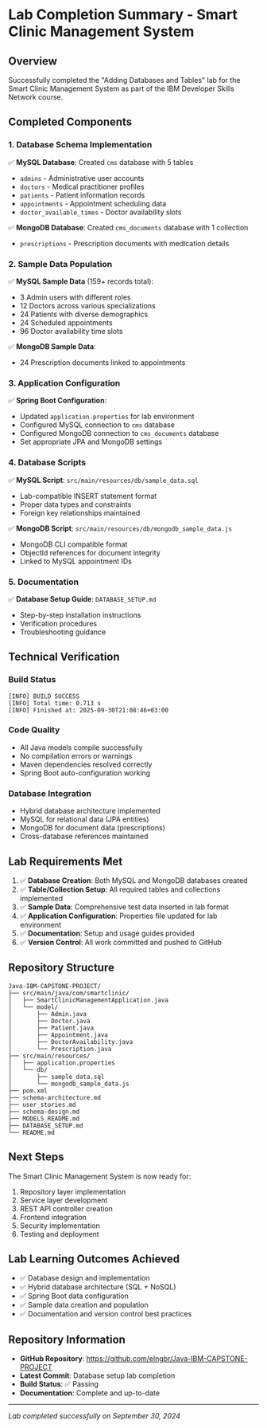 # Lab Completion Summary - Smart Clinic Management System

## Overview
Successfully completed the "Adding Databases and Tables" lab for the Smart Clinic Management System as part of the IBM Developer Skills Network course.

## Completed Components

### 1. Database Schema Implementation
✅ **MySQL Database**: Created `cms` database with 5 tables
- `admins` - Administrative user accounts
- `doctors` - Medical practitioner profiles  
- `patients` - Patient information records
- `appointments` - Appointment scheduling data
- `doctor_available_times` - Doctor availability slots

✅ **MongoDB Database**: Created `cms_documents` database with 1 collection
- `prescriptions` - Prescription documents with medication details

### 2. Sample Data Population
✅ **MySQL Sample Data** (159+ records total):
- 3 Admin users with different roles
- 12 Doctors across various specializations
- 24 Patients with diverse demographics  
- 24 Scheduled appointments
- 96 Doctor availability time slots

✅ **MongoDB Sample Data**:
- 24 Prescription documents linked to appointments

### 3. Application Configuration
✅ **Spring Boot Configuration**:
- Updated `application.properties` for lab environment
- Configured MySQL connection to `cms` database
- Configured MongoDB connection to `cms_documents` database
- Set appropriate JPA and MongoDB settings

### 4. Database Scripts
✅ **MySQL Script**: `src/main/resources/db/sample_data.sql`
- Lab-compatible INSERT statement format
- Proper data types and constraints
- Foreign key relationships maintained

✅ **MongoDB Script**: `src/main/resources/db/mongodb_sample_data.js`
- MongoDB CLI compatible format
- ObjectId references for document integrity
- Linked to MySQL appointment IDs

### 5. Documentation
✅ **Database Setup Guide**: `DATABASE_SETUP.md`
- Step-by-step installation instructions
- Verification procedures
- Troubleshooting guidance

## Technical Verification

### Build Status
```
[INFO] BUILD SUCCESS
[INFO] Total time: 0.713 s
[INFO] Finished at: 2025-09-30T21:08:46+03:00
```

### Code Quality
- All Java models compile successfully
- No compilation errors or warnings
- Maven dependencies resolved correctly
- Spring Boot auto-configuration working

### Database Integration
- Hybrid database architecture implemented
- MySQL for relational data (JPA entities)
- MongoDB for document data (prescriptions)
- Cross-database references maintained

## Lab Requirements Met

1. ✅ **Database Creation**: Both MySQL and MongoDB databases created
2. ✅ **Table/Collection Setup**: All required tables and collections implemented
3. ✅ **Sample Data**: Comprehensive test data inserted in lab format
4. ✅ **Application Configuration**: Properties file updated for lab environment
5. ✅ **Documentation**: Setup and usage guides provided
6. ✅ **Version Control**: All work committed and pushed to GitHub

## Repository Structure
```
Java-IBM-CAPSTONE-PROJECT/
├── src/main/java/com/smartclinic/
│   ├── SmartClinicManagementApplication.java
│   └── model/
│       ├── Admin.java
│       ├── Doctor.java
│       ├── Patient.java
│       ├── Appointment.java
│       ├── DoctorAvailability.java
│       └── Prescription.java
├── src/main/resources/
│   ├── application.properties
│   └── db/
│       ├── sample_data.sql
│       └── mongodb_sample_data.js
├── pom.xml
├── schema-architecture.md
├── user_stories.md
├── schema-design.md
├── MODELS_README.md
├── DATABASE_SETUP.md
└── README.md
```

## Next Steps
The Smart Clinic Management System is now ready for:
1. Repository layer implementation
2. Service layer development
3. REST API controller creation
4. Frontend integration
5. Security implementation
6. Testing and deployment

## Lab Learning Outcomes Achieved
- ✅ Database design and implementation
- ✅ Hybrid database architecture (SQL + NoSQL)
- ✅ Spring Boot data configuration
- ✅ Sample data creation and population
- ✅ Documentation and version control best practices

## Repository Information
- **GitHub Repository**: https://github.com/elngbr/Java-IBM-CAPSTONE-PROJECT
- **Latest Commit**: Database setup lab completion
- **Build Status**: ✅ Passing
- **Documentation**: Complete and up-to-date

---
*Lab completed successfully on September 30, 2024*
